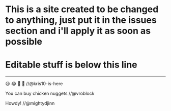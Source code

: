 # This is a site created to be changed to anything, just put it in the issues section and i'll apply it as soon as possible
# Editable stuff is below this line
--------------------------------------------------------------------------------------------------------------------------
😃 😂 🤬 😬 //@kris10-is-here

You can buy chicken nuggets //@vroblock

Howdy! //@mightydjinn
